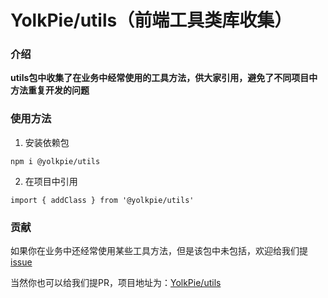 # YolkPie/utils（前端工具类库收集）

### 介绍

**utils包中收集了在业务中经常使用的工具方法，供大家引用，避免了不同项目中方法重复开发的问题**

### 使用方法
1. 安装依赖包
```
npm i @yolkpie/utils
```
2. 在项目中引用
```
import { addClass } from '@yolkpie/utils'
```

### 贡献

如果你在业务中还经常使用某些工具方法，但是该包中未包括，欢迎给我们提 [issue](https://github.com/YolkPie/utils/issues)

当然你也可以给我们提PR，项目地址为：[YolkPie/utils](https://github.com/YolkPie/utils)
